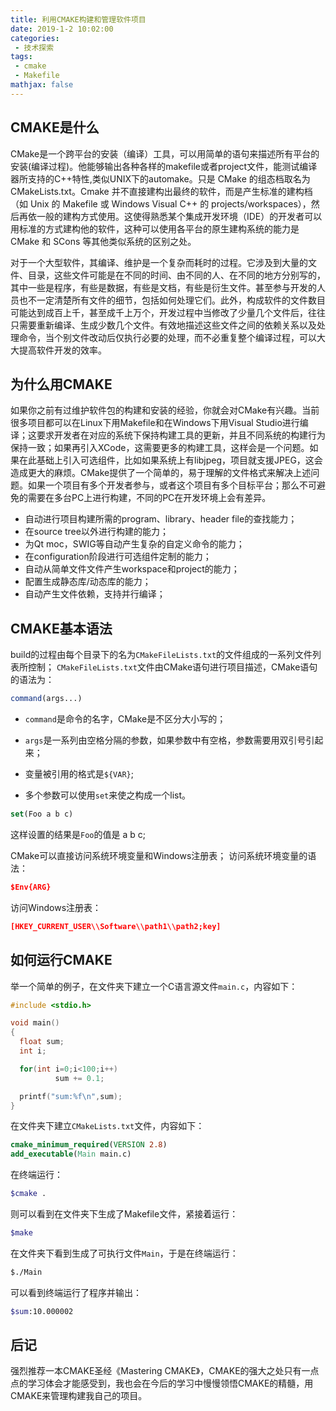 ```yaml
---
title: 利用CMAKE构建和管理软件项目
date: 2019-1-2 10:02:00
categories:
 - 技术探索
tags: 
 - cmake
 - Makefile
mathjax: false
---
```


## CMAKE是什么

CMake是一个跨平台的安装（编译）工具，可以用简单的语句来描述所有平台的安装(编译过程)。他能够输出各种各样的makefile或者project文件，能测试编译器所支持的C++特性,类似UNIX下的automake。只是 CMake 的组态档取名为 CMakeLists.txt。Cmake 并不直接建构出最终的软件，而是产生标准的建构档（如 Unix 的 Makefile 或 Windows Visual C++ 的 projects/workspaces），然后再依一般的建构方式使用。这使得熟悉某个集成开发环境（IDE）的开发者可以用标准的方式建构他的软件，这种可以使用各平台的原生建构系统的能力是 CMake 和 SCons 等其他类似系统的区别之处。

对于一个大型软件，其编译、维护是一个复杂而耗时的过程。它涉及到大量的文件、目录，这些文件可能是在不同的时间、由不同的人、在不同的地方分别写的，其中一些是程序，有些是数据，有些是文档，有些是衍生文件。甚至参与开发的人员也不一定清楚所有文件的细节，包括如何处理它们。此外，构成软件的文件数目可能达到成百上千，甚至成千上万个，开发过程中当修改了少量几个文件后，往往只需要重新编译、生成少数几个文件。有效地描述这些文件之间的依赖关系以及处理命令，当个别文件改动后仅执行必要的处理，而不必重复整个编译过程，可以大大提高软件开发的效率。

## 为什么用CMAKE

如果你之前有过维护软件包的构建和安装的经验，你就会对CMake有兴趣。当前很多项目都可以在Linux下用Makefile和在Windows下用Visual Studio进行编译；这要求开发者在对应的系统下保持构建工具的更新，并且不同系统的构建行为保持一致；如果再引入XCode，这需要更多的构建工具，这样会是一个问题。如果在此基础上引入可选组件，比如如果系统上有libjpeg，项目就支援JPEG，这会造成更大的麻烦。CMake提供了一个简单的，易于理解的文件格式来解决上述问题。如果一个项目有多个开发者参与，或者这个项目有多个目标平台；那么不可避免的需要在多台PC上进行构建，不同的PC在开发环境上会有差异。

- 自动进行项目构建所需的program、library、header file的查找能力；
- 在source tree以外进行构建的能力；
- 为Qt moc，SWIG等自动产生复杂的自定义命令的能力；
- 在configuration阶段进行可选组件定制的能力；
- 自动从简单文件文件产生workspace和project的能力；
- 配置生成静态库/动态库的能力；
- 自动产生文件依赖，支持并行编译；

## CMAKE基本语法

build的过程由每个目录下的名为`CMakeFileLists.txt`的文件组成的一系列文件列表所控制；
`CMakeFileLists.txt`文件由CMake语句进行项目描述，CMake语句的语法为：

```cmake
command(args...)
```

- `command`是命令的名字，CMake是不区分大小写的；
- `args`是一系列由空格分隔的参数，如果参数中有空格，参数需要用双引号引起来；

- 变量被引用的格式是`${VAR}`;
- 多个参数可以使用`set`来使之构成一个list。

```cmake
set(Foo a b c)
```

这样设置的结果是`Foo`的值是 a b c;

CMake可以直接访问系统环境变量和Windows注册表；
访问系统环境变量的语法：

```cmake
$Env{ARG}
```

访问Windows注册表：

```cmake
[HKEY_CURRENT_USER\\Software\\path1\\path2;key]
```

## 如何运行CMAKE

举一个简单的例子，在文件夹下建立一个C语言源文件`main.c`，内容如下：

```cpp
#include <stdio.h>

void main()
{
  float sum;
  int i;

  for(int i=0;i<100;i++)
          sum += 0.1;

  printf("sum:%f\n",sum);
}
```

在文件夹下建立`CMakeLists.txt`文件，内容如下：

```cmake
cmake_minimum_required(VERSION 2.8)
add_executable(Main main.c)
```

在终端运行：

```bash
$cmake .
```

则可以看到在文件夹下生成了Makefile文件，紧接着运行：

```bash
$make
```

在文件夹下看到生成了可执行文件`Main`，于是在终端运行：

```bash
$./Main
```

可以看到终端运行了程序并输出：

```bash
$sum:10.000002
```

## 后记

强烈推荐一本CMAKE圣经《Mastering CMAKE》，CMAKE的强大之处只有一点点的学习体会才能感受到，我也会在今后的学习中慢慢领悟CMAKE的精髓，用CMAKE来管理构建我自己的项目。
